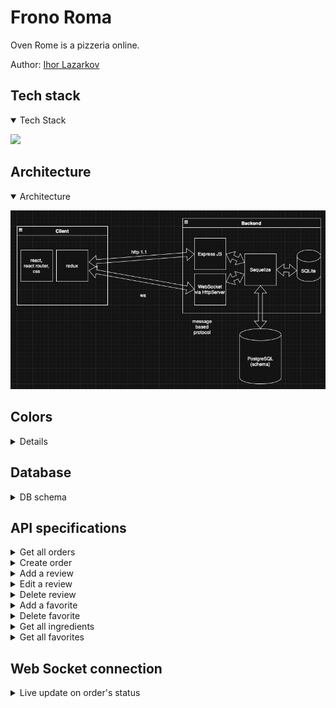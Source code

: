 # Frono Roma

Oven Rome is a pizzeria online.

Author: [Ihor Lazarkov](https://ihorlazarkov.github.io/IhorLazarkov/)

## Tech stack

<details open>
    <summary> Tech Stack</summary>
    
<img src="https://skillicons.dev/icons?i=html,css,javascript,react,redux,sequelize,vite,npm,nodejs,nginx,postgres,sqlite,git,github,vscode" heigth="40"></img>

</details>

## Architecture

<details open>
    <summary>Architecture</summary>

![db schema](./docs/forno-roma-architecture.png)
</details>

## Colors

<details>
    <summart>Colors palitra</summary>

    ```
        body{
            --primary-v1: #a6362c;
            --secondary-v1: #6e7f4e;
            --sub-primary-v1: #6c3b2a;
            --sub-secondary-v1: #fdf7f2;
            --third-v1: #333333;
        }
    ```

<span style="background-color:#a6362c; padding:15px; margin-bottom:20px;">#a6362c</span>
<span style="background-color:#6e7f4e; padding:15px; margin-bottom:20px;">#6e7f4e</span>
<span style="background-color:#6c3b2a; padding:15px; margin-bottom:20px;">#6c3b2a</span>
<span style="background-color:#fdf7f2; padding:15px; color:black;  margin-bottom:20px;">#fdf7f2</span>
<span style="background-color:#333333; padding:15px; margin-bottom:20px;">#333333</span>

</details>

## Database

<details>
  <summary>DB schema</summary>

![db schema](./docs/frono_romo_db_schema.png)

</details>

## API specifications


<details>
    <summary>Get all orders</summary>

__Headers__

    URI: /api/orders
    Method: GET
    

__Response__

    - status: 201

    response: 
        [
            "order_id": Number: {
                "created_at": String,
                "total": Number,
                "pizzas": [
                    {
                        "name": String,
                        "quantity" : Number,
                        "price": Number,
                    },
                    {
                        "name": String,
                        "quantity" : Number,
                        "price": Number,
                    },
                ]
            }
        ]

    - status 401 Unauthorized when use is not logged in
    
</details>

<details>
    <summary>Create order</summary>

__Headers__

    URI: /api/orders
    Method: POST
    Body: {
        "user_id": Number,
        "pizzas":[
            "pizza_id": Number,
        ],
        "total":Number
    }

__Response__

    - status: 201

    response: 
        {"message":"success"}

</details>

<details>
    <summary>Add a review</summary>

__Headers__

    URI: /api/review
    Method: POST
    Body: {
        "user_id": Number,
        "pizza_id: Number,
        "rating": Number,
        "review": String
    }

__Response__

    - status: 201

    response: 
        {"message":"success"}

    - status 401 Unauthorized when use is not logged in

</details>

<details>
    <summary>Edit a review</summary>

__Headers__

    URI: /api/review/:id
    Method: PUT
    Body: {
        "user_id": Number,
        "pizza_id: Number,
        "rating": Number,
        "review": String
    }

__Response__

    - status: 200

    response: 
        {"message":"success"}

    - status 401 Unauthorized when use is not logged in
    - status 403 Forbiden when use is not owner of the review

</details>

<details>
    <summary>Delete review</summary>

__Headers__

    URI: /api/review/:id
    Method: DELETE

__Response__

    - status: 200

    response: 
        {"message":"success"}

    - status 401 Unauthorized when use is not logged in
    - status 403 Forbiden when use is not owner of the review

</details>

<details>
    <summary>Add a favorite</summary>

__Headers__

    URI: /api/faivorite
    Method: POST
    Body: {
        "user_id": Number,
        "pizza_id: Number,
    }

__Response__

    - status: 201

    response: 
        {"message":"success"}

    - status 401 Unauthorized when user is not logged in

</details>

<details>
    <summary>Delete favorite</summary>

__Headers__

    URI: /api/faivorite/:favorit_id
    Method: DELTE

__Response__

    - status: 201

    response: 
        {"message":"success"}

    - status 401 Unauthorized when user is not logged in
    - status 403 Forbidden when user is not owner

</details>

<details>
    <summary>Get all ingredients</summary>

__Headers__

    URI: /api/ingredients
    Method: GET

__Response__

    status: 200

    response: 
    [
        {            
            "name":String,
            "image":String,
            "price":Number
        }
    ]
</details>

<details >
    <summary>Get all favorites</summary>

__Headers__

    URI: /api/session/favorites
    Method: GET

__Response__

    status: 200

    response: 
    [
        {            
            "name":String,
            "image":String
        }
    ]

</details>

## Web Socket connection

<details >
    <summary>Live update on order's status</summary>

__on_message__

    {            
        "state":String
    }

</details>